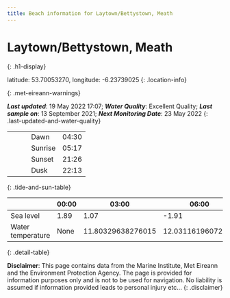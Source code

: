 ```yaml
---
title: Beach information for Laytown/Bettystown, Meath
---
```

# Laytown/Bettystown, Meath 
{: .h1-display}

latitude: 53.70053270, longitude: -6.23739025
{: .location-info}


{: .met-eireann-warnings}

___Last updated___: 19 May 2022 17:07; ___Water Quality___: Excellent Quality;
___Last sample on___: 13 September 2021; ___Next Monitoring Date___: 23 May 2022
{: .last-updated-and-water-quality}

|   |   |   |   |   |
|---|---|---|---|---|
|   |   |   | Dawn  | 04:30 |
|   |   |   | Sunrise  | 05:17 |
|   |   |   | Sunset  | 21:26 |
|   |   |   | Dusk  | 22:13 |
{: .tide-and-sun-table}

<div></div>

| | 00:00 | 03:00 | 06:00 | 09:00 | 12:00 | 15:00 | 18:00 | 21:00 |
|---|---|---|---|---|---|---|---|---|
| Sea level | 1.89 | 1.07 | -1.91 | -1.22| 1.36 | 1.22 | -1.45 | -1.19 |
| Water temperature | None | 11.80329638276015 | 12.03116196072087 | 11.9006573322728 | 12.13589302774096 | 12.46142123882339 | 12.700598980264989 | 12.191856367352013 |
{: .detail-table}

__Disclaimer__: This page contains data from the Marine Institute,
Met Eireann and the Environment Protection Agency. The page is provided for
information purposes only and is not to be used for navigation. No liability
is assumed if information provided leads to personal injury etc...
{: .disclaimer}